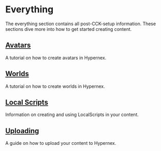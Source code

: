 # Everything

The everything section contains all post-CCK-setup information. These sections dive more into how to get started creating content.

## [Avatars](./avatars)

A tutorial on how to create avatars in Hypernex.

## [Worlds](./worlds)

A tutorial on how to create worlds in Hypernex.

## [Local Scripts](./localscripts.md)

Information on creating and using LocalScripts in your content.

## [Uploading](./uploading.md)

A guide on how to upload your content to Hypernex.